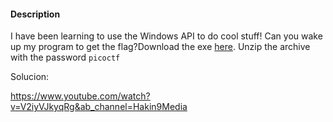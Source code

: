 #### Description

I have been learning to use the Windows API to do cool stuff! Can you wake up my program to get the flag?Download the exe [here](https://challenge-files.picoctf.net/c_verbal_sleep/c71239e2890bd0008ff9c1da986438d276e7a96ba123cb3bc7b04d5a3de27fe7/bininst1.zip). Unzip the archive with the password `picoctf`

Solucion:

https://www.youtube.com/watch?v=V2iyVJkyqRg&ab_channel=Hakin9Media

